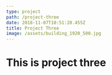 ```yaml
---
type: project
path: /project-three
date: 2018-11-07T10:51:20.455Z
title: Project Three
image: /assets/building_1920_500.jpg
---
```

# This is project three
